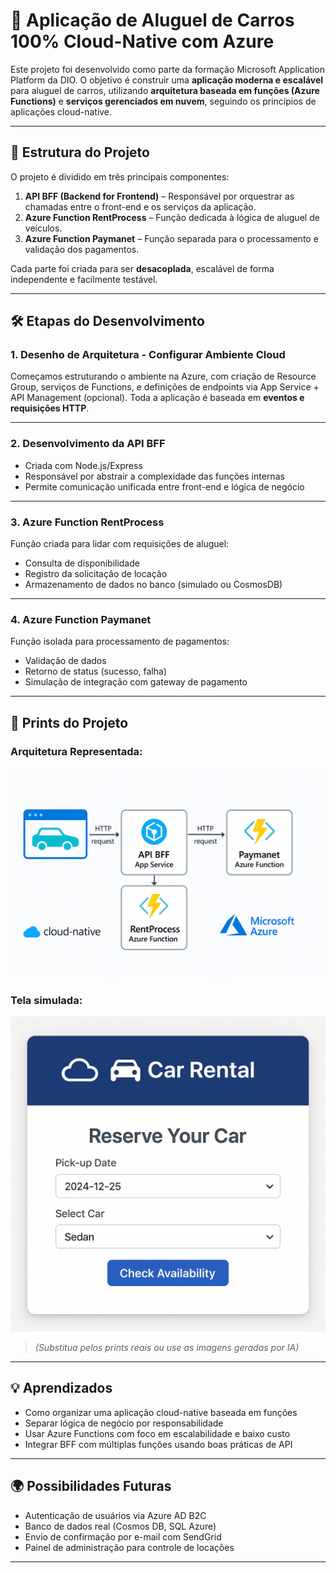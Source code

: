 # 🚗 Aplicação de Aluguel de Carros 100% Cloud-Native com Azure

Este projeto foi desenvolvido como parte da formação Microsoft Application Platform da DIO. O objetivo é construir uma **aplicação moderna e escalável** para aluguel de carros, utilizando **arquitetura baseada em funções (Azure Functions)** e **serviços gerenciados em nuvem**, seguindo os princípios de aplicações cloud-native.

---

## 🧱 Estrutura do Projeto

O projeto é dividido em três principais componentes:

1. **API BFF (Backend for Frontend)** – Responsável por orquestrar as chamadas entre o front-end e os serviços da aplicação.
2. **Azure Function RentProcess** – Função dedicada à lógica de aluguel de veículos.
3. **Azure Function Paymanet** – Função separada para o processamento e validação dos pagamentos.

Cada parte foi criada para ser **desacoplada**, escalável de forma independente e facilmente testável.

---

## 🛠️ Etapas do Desenvolvimento

### 1. Desenho de Arquitetura - Configurar Ambiente Cloud

Começamos estruturando o ambiente na Azure, com criação de Resource Group, serviços de Functions, e definições de endpoints via App Service + API Management (opcional). Toda a aplicação é baseada em **eventos e requisições HTTP**.

---

### 2. Desenvolvimento da API BFF

- Criada com Node.js/Express
- Responsável por abstrair a complexidade das funções internas
- Permite comunicação unificada entre front-end e lógica de negócio

---

### 3. Azure Function RentProcess

Função criada para lidar com requisições de aluguel:
- Consulta de disponibilidade
- Registro da solicitação de locação
- Armazenamento de dados no banco (simulado ou CosmosDB)

---

### 4. Azure Function Paymanet

Função isolada para processamento de pagamentos:
- Validação de dados
- Retorno de status (sucesso, falha)
- Simulação de integração com gateway de pagamento

---

## 📸 Prints do Projeto

### Arquitetura Representada:
![Arquitetura cloud-native](Imagens/cloud-native-diagram.png)

### Tela simulada:
![Exemplo de interação](Imagens/rent-ui-simulation.png)

> *(Substitua pelos prints reais ou use as imagens geradas por IA)*

---

## 💡 Aprendizados

- Como organizar uma aplicação cloud-native baseada em funções
- Separar lógica de negócio por responsabilidade
- Usar Azure Functions com foco em escalabilidade e baixo custo
- Integrar BFF com múltiplas funções usando boas práticas de API

---

## 🌍 Possibilidades Futuras

- Autenticação de usuários via Azure AD B2C
- Banco de dados real (Cosmos DB, SQL Azure)
- Envio de confirmação por e-mail com SendGrid
- Painel de administração para controle de locações

---

